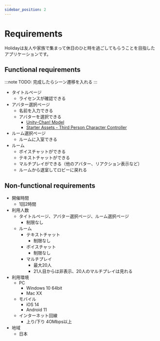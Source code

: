 ```yaml
---
sidebar_position: 2
---
```


# Requirements

Holidayは友人や家族で集まって休日のひと時を過ごしてもらうことを目指したアプリケーションです。

## Functional requirements

:::note
TODO: 完成したらシーン遷移を入れる
:::

- タイトルページ
  - ライセンスが確認できる
- アバター選択ページ
  - 名前を入力できる
  - アバターを選択できる
    - [Unity-Chan! Model](https://assetstore.unity.com/packages/3d/characters/unity-chan-model-18705)
    - [Starter Assets - Third Person Character Controller](https://assetstore.unity.com/packages/essentials/starter-assets-third-person-character-controller-196526)
- ルーム選択ページ
  - ルームに入室できる
- ルーム
  - ボイスチャットができる
  - テキストチャットができる
  - マルチプレイができる（他のアバター、リアクション表示など）
  - ルームから退室してロビーに戻れる

## Non-functional requirements

- 開催時間
  - 1回2時間
- 利用人数
  - タイトルページ、アバター選択ページ、ルーム選択ページ
    - 制限なし
  - ルーム
    - テキストチャット
      - 制限なし
    - ボイスチャット
      - 制限なし
    - マルチプレイ
      - 最大20人
      - 21人目からは非表示、20人のマルチプレイは見れる
- 利用環境
  - PC
    - Windows 10 64bit
    - Mac XX
  - モバイル
    - iOS 14
    - Android 11
  - インターネット回線
    - 上り/下り 4OMbps以上
- 地域
  - 日本
